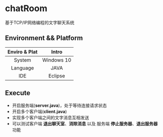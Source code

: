 # chatRoom
基于TCP/IP网络编程的文字聊天系统

## Environment && Platform

| Enviro & Plat | Intro |
| :-: | :-: |
| System | Windows 10 |
| Language | JAVA |
| IDE | Eclipse |

## Execute

* 开启服务端(**server.java**)，处于等待连接请求状态
* 开启多个客户端(**client.java**)
* 实现多个客户端之间的文字消息互相发送
* 可以测试客户端 **退出聊天室**、**消除消息** 以及 服务端 **停止服务器**、**退出服务器**功能

